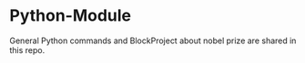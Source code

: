 # Python-Module

General Python commands and BlockProject about nobel prize are shared in this repo.
